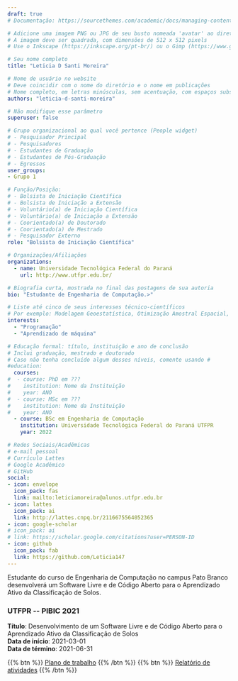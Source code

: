 ```yaml
---
draft: true
# Documentação: https://sourcethemes.com/academic/docs/managing-content/

# Adicione uma imagem PNG ou JPG de seu busto nomeada 'avatar' ao diretório desta página
# A imagem deve ser quadrada, com dimensões de 512 x 512 pixels
# Use o Inkscape (https://inkscape.org/pt-br/) ou o Gimp (https://www.gimp.org/) para preparar a imagem

# Seu nome completo
title: "Leticia D Santi Moreira"

# Nome de usuário no website
# Deve coincidir com o nome do diretório e o nome em publicações
# Nome completo, em letras minúsculas, sem acentuação, com espaços substituídos por traço
authors: "leticia-d-santi-moreira"

# Não modifique esse parâmetro
superuser: false

# Grupo organizacional ao qual você pertence (People widget)
# - Pesquisador Principal
# - Pesquisadores
# - Estudantes de Graduação
# - Estudantes de Pós-Graduação
# - Egressos
user_groups:
- Grupo 1

# Função/Posição:
# - Bolsista de Iniciação Científica
# - Bolsista de Iniciação a Extensão
# - Voluntário(a) de Iniciação Científica
# - Voluntário(a) de Iniciação a Extensão
# - Coorientado(a) de Doutorado
# - Coorientado(a) de Mestrado
# - Pesquisador Externo
role: "Bolsista de Iniciação Científica"

# Organizações/Afiliações
organizations:
  - name: Universidade Tecnológica Federal do Paraná
    url: http://www.utfpr.edu.br/

# Biografia curta, mostrada no final das postagens de sua autoria
bio: "Estudante de Engenharia de Computação.>"

# Liste até cinco de seus interesses técnico-científicos
# Por exemplo: Modelagem Geoestatística, Otimização Amostral Espacial, Análise de Incerteza, Funções de Pedotransferência
interests:
  - "Programação"
  - "Aprendizado de máquina"

# Educação formal: título, instituição e ano de conclusão
# Inclui graduação, mestrado e doutorado
# Caso não tenha concluído algum desses níveis, comente usando #
#education:
  courses:
#  - course: PhD em ???
#    institution: Nome da Instituição
#    year: ANO
#  - course: MSc em ???
#    institution: Nome da Instituição
#    year: ANO
  - course: BSc em Engenharia de Computação
    institution: Universidade Tecnológica Federal do Paraná UTFPR
    year: 2022

# Redes Sociais/Acadêmicas
# e-mail pessoal
# Currículo Lattes
# Google Acadêmico
# GitHub
social:
- icon: envelope
  icon_pack: fas
  link: mailto:leticiamoreira@alunos.utfpr.edu.br
- icon: lattes
  icon_pack: ai
  link: http://lattes.cnpq.br/2116675564052365 
- icon: google-scholar
# icon_pack: ai
# link: https://scholar.google.com/citations?user=PERSON-ID
- icon: github
  icon_pack: fab
  link: https://github.com/Leticia147
---
```


Estudante do curso de Engenharia de Computação no campus Pato Branco desenvolverá um Software Livre e de Código Aberto para o Aprendizado Ativo da Classificação de Solos.

### UTFPR -- PIBIC 2021

__Título__: Desenvolvimento de um Software Livre e de Código Aberto para o Aprendizado Ativo da Classificação de Solos<br>
__Data de início__: 2021-03-01<br>
__Data de término__: 2021-06-31

{{% btn %}}
  [Plano de trabalho](https://docs.google.com/document/u/1/d/1rBmD7tSX8j4myaGMpj7htKkzDNq86vsr/edit)
{{% /btn %}}
{{% btn %}}
  [Relatório de atividades](url-do-relatorio-de-atividades)
{{% /btn %}}
